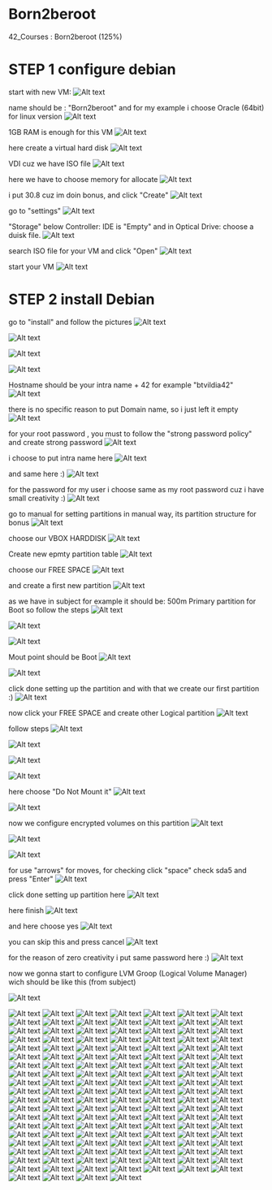 # Born2beroot
42_Courses : Born2beroot (125%)
# STEP 1 configure debian

start with new VM:
![Alt text](<Photos/Screen Shot 2024-01-15 at 1.23.54 PM-1.png>)

name should be : "Born2beroot"
and for my example i choose Oracle (64bit) for linux version
![Alt text](<Photos/Screen Shot 2024-01-15 at 1.27.28 PM.png>) 

1GB RAM is enough for this VM
![Alt text](<Photos/Screen Shot 2024-01-15 at 1.28.08 PM.png>) 

here create a virtual hard disk
![Alt text](<Photos/Screen Shot 2024-01-15 at 1.28.58 PM.png>) 

VDI cuz we have ISO file
![Alt text](<Photos/Screen Shot 2024-01-15 at 1.29.15 PM.png>) 

here we have to choose memory for allocate
![Alt text](<Photos/Screen Shot 2024-01-15 at 1.29.33 PM.png>) 

i put 30.8 cuz im doin bonus, and click "Create"
![Alt text](<Photos/Screen Shot 2024-01-15 at 1.30.03 PM.png>) 

go to "settings"
![Alt text](<Photos/Screen Shot 2024-01-15 at 1.30.32 PM.png>) 

"Storage" below Controller: IDE is "Empty"
and in Optical Drive: choose a duisk file.
![Alt text](<Photos/Screen Shot 2024-01-15 at 1.31.32 PM.png>) 

search ISO file for your VM and click "Open"
![Alt text](<Photos/Screen Shot 2024-01-15 at 1.32.23 PM.png>) 

start your VM
![Alt text](<Photos/Screen Shot 2024-01-15 at 1.32.48 PM.png>) 


# STEP 2 install Debian

go to "install" and follow the pictures
![Alt text](<Photos/Screen Shot 2024-01-15 at 1.36.27 PM.png>) 

![Alt text](<Photos/Screen Shot 2024-01-15 at 1.37.44 PM.png>) 

![Alt text](<Photos/Screen Shot 2024-01-15 at 1.38.17 PM.png>) 

![Alt text](<Photos/Screen Shot 2024-01-15 at 1.38.30 PM.png>) 

Hostname should be your intra name + 42 for example "btvildia42"
![Alt text](<Photos/Screen Shot 2024-01-15 at 1.39.32 PM.png>) 

there is no specific reason to put Domain name, so i just left it empty
![Alt text](<Photos/Screen Shot 2024-01-15 at 1.39.47 PM.png>) 

for your root password , you must to follow the "strong password policy"
and create strong password
![Alt text](<Photos/Screen Shot 2024-01-15 at 1.42.16 PM.png>) 

i choose to put intra name here
![Alt text](<Photos/Screen Shot 2024-01-15 at 1.42.45 PM.png>) 

and same here :)
![Alt text](<Photos/Screen Shot 2024-01-15 at 1.43.42 PM.png>) 

for the password for my user i choose same as my root password
cuz i have small creativity :)
![Alt text](<Photos/Screen Shot 2024-01-15 at 1.44.58 PM.png>)

go to manual for setting partitions in manual way,
its partition structure for bonus
![Alt text](<Photos/Screen Shot 2024-01-15 at 1.47.58 PM.png>) 

choose our VBOX HARDDISK
![Alt text](<Photos/Screen Shot 2024-01-15 at 1.48.33 PM.png>) 

Create new epmty partition table
![Alt text](<Photos/Screen Shot 2024-01-15 at 1.48.46 PM.png>) 

choose our FREE SPACE
![Alt text](<Photos/Screen Shot 2024-01-15 at 1.49.32 PM.png>) 

and create a first new partition
![Alt text](<Photos/Screen Shot 2024-01-15 at 1.49.43 PM.png>) 

as we have in subject for example it should be:
500m Primary partition for Boot
so follow the steps 
![Alt text](<Photos/Screen Shot 2024-01-15 at 1.57.49 PM.png>) 

![Alt text](<Photos/Screen Shot 2024-01-15 at 1.58.03 PM.png>) 

![Alt text](<Photos/Screen Shot 2024-01-15 at 1.58.15 PM.png>) 

Mout point should be Boot
![Alt text](<Photos/Screen Shot 2024-01-15 at 1.59.13 PM.png>) 

![Alt text](<Photos/Screen Shot 2024-01-15 at 1.59.27 PM.png>) 

click done setting up the partition and with that we create our first partition :)
![Alt text](<Photos/Screen Shot 2024-01-15 at 1.59.45 PM.png>) 

now click your FREE SPACE and create other Logical partition
![Alt text](<Photos/Screen Shot 2024-01-15 at 2.00.33 PM.png>)

follow steps
![Alt text](<Photos/Screen Shot 2024-01-15 at 2.01.03 PM.png>) 

![Alt text](<Photos/Screen Shot 2024-01-15 at 2.01.39 PM.png>) 

![Alt text](<Photos/Screen Shot 2024-01-15 at 2.02.53 PM.png>) 

![Alt text](<Photos/Screen Shot 2024-01-15 at 2.03.20 PM.png>) 

here choose "Do Not Mount it"
![Alt text](<Photos/Screen Shot 2024-01-15 at 2.03.44 PM.png>) 

![Alt text](<Photos/Screen Shot 2024-01-15 at 2.04.17 PM.png>) 

now we configure encrypted volumes on this partition
![Alt text](<Photos/Screen Shot 2024-01-15 at 2.04.29 PM.png>) 


![Alt text](<Photos/Screen Shot 2024-01-15 at 2.04.44 PM.png>)


![Alt text](<Photos/Screen Shot 2024-01-15 at 2.05.02 PM.png>)

for use "arrows" for moves, for checking click "space" check sda5 and press "Enter"
![Alt text](<Photos/Screen Shot 2024-01-15 at 2.05.19 PM.png>) 

click done setting up partition here
![Alt text](<Photos/Screen Shot 2024-01-15 at 2.06.28 PM.png>) 

here finish
![Alt text](<Photos/Screen Shot 2024-01-15 at 2.06.50 PM.png>) 

and here choose yes
![Alt text](<Photos/Screen Shot 2024-01-15 at 2.07.02 PM.png>) 

you can skip this and press cancel
![Alt text](<Photos/Screen Shot 2024-01-15 at 2.07.38 PM.png>) 

for the reason of zero creativity i put same password here :)
![Alt text](<Photos/Screen Shot 2024-01-15 at 2.08.27 PM.png>) 

now we gonna start to configure LVM Groop (Logical Volume Manager)
wich should be like this (from subject)

![Alt text](<Photos/Screen Shot 2024-01-15 at 2.09.38 PM.png>)

![Alt text](<Photos/Screen Shot 2024-01-15 at 2.10.01 PM.png>) 
![Alt text](<Photos/Screen Shot 2024-01-15 at 2.10.35 PM.png>) 
![Alt text](<Photos/Screen Shot 2024-01-15 at 2.11.05 PM.png>) 
![Alt text](<Photos/Screen Shot 2024-01-15 at 2.11.59 PM.png>) 
![Alt text](<Photos/Screen Shot 2024-01-15 at 2.12.12 PM.png>) 
![Alt text](<Photos/Screen Shot 2024-01-15 at 2.12.48 PM.png>) 
![Alt text](<Photos/Screen Shot 2024-01-15 at 2.13.11 PM.png>) 
![Alt text](<Photos/Screen Shot 2024-01-15 at 2.13.45 PM.png>) 
![Alt text](<Photos/Screen Shot 2024-01-15 at 2.14.42 PM.png>) 
![Alt text](<Photos/Screen Shot 2024-01-15 at 2.14.54 PM.png>) 
![Alt text](<Photos/Screen Shot 2024-01-15 at 2.15.36 PM.png>) 
![Alt text](<Photos/Screen Shot 2024-01-15 at 2.15.54 PM.png>) 
![Alt text](<Photos/Screen Shot 2024-01-15 at 2.17.48 PM.png>) 
![Alt text](<Photos/Screen Shot 2024-01-15 at 2.18.02 PM.png>) 
![Alt text](<Photos/Screen Shot 2024-01-15 at 2.18.32 PM.png>) 
![Alt text](<Photos/Screen Shot 2024-01-15 at 2.18.51 PM.png>) 
![Alt text](<Photos/Screen Shot 2024-01-15 at 2.19.07 PM.png>) 
![Alt text](<Photos/Screen Shot 2024-01-15 at 2.19.19 PM.png>) 
![Alt text](<Photos/Screen Shot 2024-01-15 at 2.19.42 PM.png>) 
![Alt text](<Photos/Screen Shot 2024-01-15 at 2.19.58 PM.png>) 
![Alt text](<Photos/Screen Shot 2024-01-15 at 2.20.11 PM.png>) 
![Alt text](<Photos/Screen Shot 2024-01-15 at 2.20.25 PM.png>) 
![Alt text](<Photos/Screen Shot 2024-01-15 at 2.21.41 PM.png>) 
![Alt text](<Photos/Screen Shot 2024-01-15 at 2.21.57 PM.png>) 
![Alt text](<Photos/Screen Shot 2024-01-15 at 2.22.07 PM.png>) 
![Alt text](<Photos/Screen Shot 2024-01-15 at 2.22.15 PM.png>) 
![Alt text](<Photos/Screen Shot 2024-01-15 at 2.22.56 PM.png>) 
![Alt text](<Photos/Screen Shot 2024-01-15 at 2.23.07 PM.png>) 
![Alt text](<Photos/Screen Shot 2024-01-15 at 2.25.07 PM.png>) 
![Alt text](<Photos/Screen Shot 2024-01-15 at 2.25.15 PM.png>) 
![Alt text](<Photos/Screen Shot 2024-01-15 at 2.26.17 PM.png>) 
![Alt text](<Photos/Screen Shot 2024-01-15 at 2.26.31 PM.png>) 
![Alt text](<Photos/Screen Shot 2024-01-15 at 2.26.45 PM.png>) 
![Alt text](<Photos/Screen Shot 2024-01-15 at 2.30.31 PM.png>) 
![Alt text](<Photos/Screen Shot 2024-01-15 at 2.31.55 PM.png>) 
![Alt text](<Photos/Screen Shot 2024-01-15 at 2.32.12 PM.png>) 
![Alt text](<Photos/Screen Shot 2024-01-15 at 2.32.34 PM.png>) 
![Alt text](<Photos/Screen Shot 2024-01-15 at 2.33.25 PM.png>) 
![Alt text](<Photos/Screen Shot 2024-01-15 at 2.33.38 PM.png>) 
![Alt text](<Photos/Screen Shot 2024-01-15 at 2.35.06 PM.png>) 
![Alt text](<Photos/Screen Shot 2024-01-15 at 2.35.27 PM.png>) 
![Alt text](<Photos/Screen Shot 2024-01-15 at 2.35.37 PM.png>) 
![Alt text](<Photos/Screen Shot 2024-01-15 at 2.35.48 PM.png>) 
![Alt text](<Photos/Screen Shot 2024-01-15 at 2.36.09 PM.png>) 
![Alt text](<Photos/Screen Shot 2024-01-15 at 2.36.20 PM.png>) 
![Alt text](<Photos/Screen Shot 2024-01-15 at 2.37.00 PM.png>) 
![Alt text](<Photos/Screen Shot 2024-01-15 at 2.37.41 PM.png>) 
![Alt text](<Photos/Screen Shot 2024-01-15 at 2.37.55 PM.png>) 
![Alt text](<Photos/Screen Shot 2024-01-15 at 2.38.13 PM.png>) 
![Alt text](<Photos/Screen Shot 2024-01-15 at 2.38.27 PM.png>) 
![Alt text](<Photos/Screen Shot 2024-01-15 at 2.38.36 PM.png>) 
![Alt text](<Photos/Screen Shot 2024-01-15 at 2.38.51 PM.png>) 
![Alt text](<Photos/Screen Shot 2024-01-15 at 2.39.03 PM.png>) 
![Alt text](<Photos/Screen Shot 2024-01-15 at 2.39.25 PM.png>) 
![Alt text](<Photos/Screen Shot 2024-01-15 at 2.39.53 PM.png>) 
![Alt text](<Photos/Screen Shot 2024-01-15 at 2.40.16 PM.png>) 
![Alt text](<Photos/Screen Shot 2024-01-15 at 2.40.26 PM.png>) 
![Alt text](<Photos/Screen Shot 2024-01-15 at 2.41.05 PM.png>) 
![Alt text](<Photos/Screen Shot 2024-01-15 at 2.41.26 PM.png>) 
![Alt text](<Photos/Screen Shot 2024-01-15 at 2.41.46 PM.png>) 
![Alt text](<Photos/Screen Shot 2024-01-15 at 2.42.09 PM.png>) 
![Alt text](<Photos/Screen Shot 2024-01-15 at 2.42.31 PM.png>) 
![Alt text](<Photos/Screen Shot 2024-01-15 at 2.42.57 PM.png>) 
![Alt text](<Photos/Screen Shot 2024-01-15 at 2.43.12 PM.png>) 
![Alt text](<Photos/Screen Shot 2024-01-15 at 2.44.22 PM.png>) 
![Alt text](<Photos/Screen Shot 2024-01-15 at 2.44.37 PM.png>) 
![Alt text](<Photos/Screen Shot 2024-01-15 at 2.45.05 PM.png>) 
![Alt text](<Photos/Screen Shot 2024-01-15 at 2.45.15 PM.png>) 
![Alt text](<Photos/Screen Shot 2024-01-15 at 2.59.20 PM.png>) 
![Alt text](<Photos/Screen Shot 2024-01-15 at 2.59.37 PM.png>) 
![Alt text](<Photos/Screen Shot 2024-01-15 at 2.59.46 PM.png>) 
![Alt text](<Photos/Screen Shot 2024-01-15 at 3.00.00 PM.png>) 
![Alt text](<Photos/Screen Shot 2024-01-15 at 3.04.43 PM.png>) 
![Alt text](<Photos/Screen Shot 2024-01-15 at 3.06.18 PM.png>) 
![Alt text](<Photos/Screen Shot 2024-01-15 at 3.08.12 PM.png>) 
![Alt text](<Photos/Screen Shot 2024-01-15 at 3.08.27 PM.png>) 
![Alt text](<Photos/Screen Shot 2024-01-15 at 3.16.56 PM.png>) 
![Alt text](<Photos/Screen Shot 2024-01-15 at 3.18.20 PM.png>) 
![Alt text](<Photos/Screen Shot 2024-01-15 at 3.19.45 PM.png>) 
![Alt text](<Photos/Screen Shot 2024-01-15 at 4.04.08 PM.png>) 
![Alt text](<Photos/Screen Shot 2024-01-15 at 4.05.59 PM.png>) 
![Alt text](<Photos/Screen Shot 2024-01-15 at 4.19.27 PM.png>) 
![Alt text](<Photos/Screen Shot 2024-01-15 at 4.24.25 PM.png>) 
![Alt text](<Photos/Screen Shot 2024-01-15 at 4.36.25 PM.png>) 
![Alt text](<Photos/Screen Shot 2024-01-15 at 4.43.13 PM.png>) 
![Alt text](<Photos/Screen Shot 2024-01-15 at 4.50.52 PM.png>) 
![Alt text](<Photos/Screen Shot 2024-01-15 at 4.58.50 PM.png>) 
![Alt text](<Photos/Screen Shot 2024-01-15 at 5.03.39 PM.png>) 
![Alt text](<Photos/Screen Shot 2024-01-15 at 5.08.16 PM.png>) 
![Alt text](<Photos/Screen Shot 2024-01-15 at 5.09.34 PM.png>) 
![Alt text](<Photos/Screen Shot 2024-01-15 at 5.16.15 PM.png>) 
![Alt text](<Photos/Screen Shot 2024-01-15 at 5.24.20 PM.png>) 
![Alt text](<Photos/Screen Shot 2024-01-15 at 5.25.36 PM.png>) 
![Alt text](<Photos/Screen Shot 2024-01-15 at 5.26.46 PM.png>) 
![Alt text](<Photos/Screen Shot 2024-01-15 at 5.32.00 PM.png>) 
![Alt text](<Photos/Screen Shot 2024-01-15 at 5.38.38 PM.png>) 
![Alt text](<Photos/Screen Shot 2024-01-15 at 5.40.19 PM.png>) 
![Alt text](<Photos/Screen Shot 2024-01-15 at 5.41.55 PM.png>) 
![Alt text](<Photos/Screen Shot 2024-01-15 at 5.43.15 PM.png>) 
![Alt text](<Photos/Screen Shot 2024-01-15 at 5.46.29 PM.png>) 
![Alt text](<Photos/Screen Shot 2024-01-15 at 5.49.58 PM.png>) 
![Alt text](<Photos/Screen Shot 2024-01-15 at 6.20.33 PM.png>) 
![Alt text](<Photos/Screen Shot 2024-01-15 at 6.23.23 PM.png>) 
![Alt text](<Photos/Screen Shot 2024-01-15 at 6.26.26 PM.png>) 
![Alt text](<Photos/Screen Shot 2024-01-15 at 6.32.48 PM.png>) 
![Alt text](<Photos/Screen Shot 2024-01-15 at 7.00.29 PM.png>) 
![Alt text](<Photos/Screen Shot 2024-01-15 at 7.01.35 PM.png>) 
![Alt text](<Photos/Screen Shot 2024-01-15 at 7.13.59 PM.png>) 
![Alt text](<Photos/Screen Shot 2024-01-16 at 1.00.39 PM.png>) 
![Alt text](<Photos/Screen Shot 2024-01-16 at 1.01.09 PM.png>) 
![Alt text](<Photos/Screen Shot 2024-01-16 at 1.01.53 PM.png>) 
![Alt text](<Photos/Screen Shot 2024-01-16 at 1.03.53 PM.png>) 
![Alt text](<Photos/Screen Shot 2024-01-16 at 1.08.59 PM.png>) 
![Alt text](<Photos/Screen Shot 2024-01-16 at 1.09.11 PM.png>) 
![Alt text](<Photos/Screen Shot 2024-01-16 at 1.09.22 PM.png>) 
![Alt text](<Photos/Screen Shot 2024-01-16 at 1.09.33 PM.png>) 
![Alt text](<Photos/Screen Shot 2024-01-16 at 1.09.45 PM.png>) 
![Alt text](<Photos/Screen Shot 2024-01-16 at 1.09.55 PM.png>) 
![Alt text](<Photos/Screen Shot 2024-01-16 at 1.15.23 PM.png>) 
![Alt text](<Photos/Screen Shot 2024-01-16 at 1.19.22 PM.png>) 
![Alt text](<Photos/Screen Shot 2024-01-16 at 1.21.33 PM.png>) 
![Alt text](<Photos/Screen Shot 2024-01-16 at 1.24.17 PM.png>) 
![Alt text](<Photos/Screen Shot 2024-01-16 at 1.32.11 PM.png>) 
![Alt text](<Photos/Screen Shot 2024-01-16 at 1.33.40 PM.png>) 
![Alt text](<Photos/Screen Shot 2024-01-16 at 1.36.08 PM.png>) 
![Alt text](<Photos/Screen Shot 2024-01-16 at 1.38.39 PM.png>) 
![Alt text](<Photos/Screen Shot 2024-01-16 at 1.39.25 PM.png>) 
![Alt text](<Photos/Screen Shot 2024-01-16 at 1.40.09 PM.png>) 
![Alt text](<Photos/Screen Shot 2024-01-16 at 3.03.49 PM.png>) 
![Alt text](<Photos/Screen Shot 2024-01-16 at 3.05.14 PM.png>) 
![Alt text](<Photos/Screen Shot 2024-01-16 at 3.06.45 PM.png>) 
![Alt text](<Photos/Screen Shot 2024-01-16 at 3.08.53 PM.png>) 
![Alt text](<Photos/Screen Shot 2024-01-16 at 3.10.57 PM.png>) 
![Alt text](<Photos/Screen Shot 2024-01-16 at 12.41.01 PM.png>) 
![Alt text](<Photos/Screen Shot 2024-01-16 at 12.47.34 PM.png>) 
![Alt text](<Photos/Screen Shot 2024-01-16 at 12.49.27 PM.png>) 
![Alt text](<Photos/Screen Shot 2024-01-16 at 12.54.35 PM.png>)
